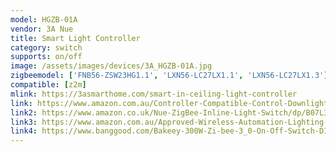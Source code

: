 ```yaml
---
model: HGZB-01A
vendor: 3A Nue
title: Smart Light Controller
category: switch
supports: on/off
image: /assets/images/devices/3A_HGZB-01A.jpg
zigbeemodel: ['FNB56-ZSW23HG1.1', 'LXN56-LC27LX1.1', 'LXN56-LC27LX1.3']
compatible: [z2m]
mlink: https://3asmarthome.com/smart-in-ceiling-light-controller
link: https://www.amazon.com.au/Controller-Compatible-Control-Downlights-Automation/dp/B07L31QFHZ/
link2: https://www.amazon.co.uk/Nue-ZigBee-Inline-Light-Switch/dp/B07L31QFHZ
link3: https://www.amazon.com.au/Approved-Wireless-Automation-Lighting-Control/dp/B078LWNQ2S
link4: https://www.banggood.com/Bakeey-300W-Zi-bee-3_0-On-Off-Switch-DIY-Home-Device-Smart-Remote-Control-Timing-Controler-HUB-For-Smart-Home-p-1838409.html
---
```

